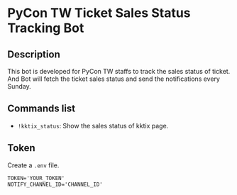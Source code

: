 # PyCon TW Ticket Sales Status Tracking Bot

## Description
This bot is developed for PyCon TW staffs to track the sales status of ticket. And Bot will fetch the ticket sales status and send the notifications every Sunday.
## Commands list

- `!kktix_status`: Show the sales status of kktix page.

## Token
Create a `.env` file.
```
TOKEN='YOUR_TOKEN'
NOTIFY_CHANNEL_ID='CHANNEL_ID'
```
